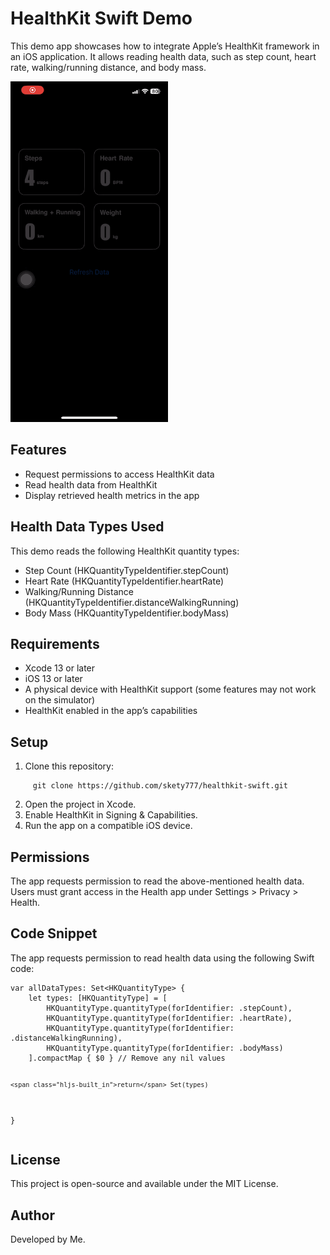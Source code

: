 <h1 class="code-line" data-line-start=0 data-line-end=1 ><a id="HealthKit_Swift_Demo_0"></a>HealthKit Swift Demo</h1>
<p class="has-line-data" data-line-start="2" data-line-end="3">This demo app showcases how to integrate Apple’s HealthKit framework in an iOS application. It allows reading health data, such as step count, heart rate, walking/running distance, and body mass.</p>

<img src="./preview.gif" width="50%" height="50%"/>


<h2 class="code-line" data-line-start=4 data-line-end=5 ><a id="Features_4"></a>Features</h2>
<ul>
<li class="has-line-data" data-line-start="6" data-line-end="7">Request permissions to access HealthKit data</li>
<li class="has-line-data" data-line-start="7" data-line-end="8">Read health data from HealthKit</li>
<li class="has-line-data" data-line-start="8" data-line-end="10">Display retrieved health metrics in the app</li>
</ul>
<h2 class="code-line" data-line-start=10 data-line-end=11 ><a id="Health_Data_Types_Used_10"></a>Health Data Types Used</h2>
<p class="has-line-data" data-line-start="12" data-line-end="13">This demo reads the following HealthKit quantity types:</p>
<ul>
<li class="has-line-data" data-line-start="13" data-line-end="14">Step Count (HKQuantityTypeIdentifier.stepCount)</li>
<li class="has-line-data" data-line-start="14" data-line-end="15">Heart Rate (HKQuantityTypeIdentifier.heartRate)</li>
<li class="has-line-data" data-line-start="15" data-line-end="16">Walking/Running Distance (HKQuantityTypeIdentifier.distanceWalkingRunning)</li>
<li class="has-line-data" data-line-start="16" data-line-end="18">Body Mass (HKQuantityTypeIdentifier.bodyMass)</li>
</ul>
<h2 class="code-line" data-line-start=18 data-line-end=19 ><a id="Requirements_18"></a>Requirements</h2>
<ul>
<li class="has-line-data" data-line-start="20" data-line-end="21">Xcode 13 or later</li>
<li class="has-line-data" data-line-start="21" data-line-end="22">iOS 13 or later</li>
<li class="has-line-data" data-line-start="22" data-line-end="23">A physical device with HealthKit support (some features may not work on the simulator)</li>
<li class="has-line-data" data-line-start="23" data-line-end="25">HealthKit enabled in the app’s capabilities</li>
</ul>
<h2 class="code-line" data-line-start=25 data-line-end=26 ><a id="Setup_25"></a>Setup</h2>
<ol>
<li class="has-line-data" data-line-start="27" data-line-end="28">Clone this repository:</li>
</ol>
<pre><code class="has-line-data" data-line-start="29" data-line-end="31" class="language-sh">     git <span class="hljs-built_in">clone</span> https://github.com/skety777/healthkit-swift.git
</code></pre>
<ol start="2">
<li class="has-line-data" data-line-start="31" data-line-end="32">Open the project in Xcode.</li>
<li class="has-line-data" data-line-start="32" data-line-end="33">Enable HealthKit in Signing &amp; Capabilities.</li>
<li class="has-line-data" data-line-start="33" data-line-end="35">Run the app on a compatible iOS device.</li>
</ol>
<h2 class="code-line" data-line-start=35 data-line-end=36 ><a id="Permissions_35"></a>Permissions</h2>
<p class="has-line-data" data-line-start="37" data-line-end="38">The app requests permission to read the above-mentioned health data. Users must grant access in the Health app under Settings &gt; Privacy &gt; Health.</p>
<h2 class="code-line" data-line-start=39 data-line-end=40 ><a id="Code_Snippet_39"></a>Code Snippet</h2>
<p class="has-line-data" data-line-start="41" data-line-end="42">The app requests permission to read health data using the following Swift code:</p>
<pre><code class="has-line-data" data-line-start="43" data-line-end="54" class="language-sh">var allDataTypes: Set&lt;HKQuantityType&gt; {
    <span class="hljs-built_in">let</span> types: [HKQuantityType] = [
        HKQuantityType.quantityType(<span class="hljs-keyword">for</span>Identifier: .stepCount),
        HKQuantityType.quantityType(<span class="hljs-keyword">for</span>Identifier: .heartRate),
        HKQuantityType.quantityType(<span class="hljs-keyword">for</span>Identifier: .distanceWalkingRunning),
        HKQuantityType.quantityType(<span class="hljs-keyword">for</span>Identifier: .bodyMass)
    ].compactMap { <span class="hljs-variable">$0</span> } // Remove any nil values
    
    <span class="hljs-built_in">return</span> Set(types)
}
</code></pre>
<h2 class="code-line" data-line-start=55 data-line-end=56 ><a id="License_55"></a>License</h2>
<p class="has-line-data" data-line-start="57" data-line-end="58">This project is open-source and available under the MIT License.</p>
<h2 class="code-line" data-line-start=59 data-line-end=60 ><a id="Author_59"></a>Author</h2>
<p class="has-line-data" data-line-start="61" data-line-end="62">Developed by Me.</p>

